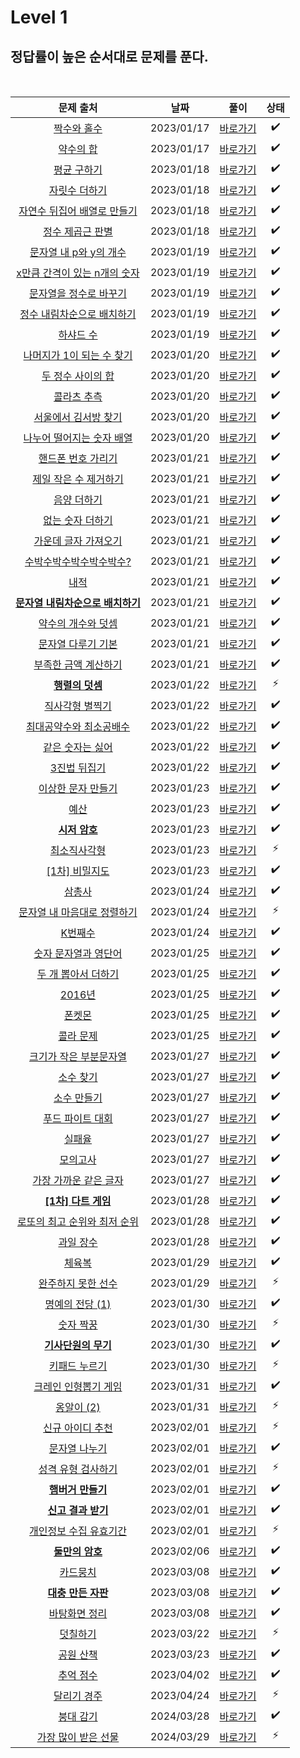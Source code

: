 # Level 1

## 정답률이 높은 순서대로 문제를 푼다.

<br>

|                                              문제 출처                                              |    날짜    |          풀이           | 상태 |
| :-------------------------------------------------------------------------------------------------: | :--------: | :---------------------: | :--: |
|           [짝수와 홀수](https://school.programmers.co.kr/learn/courses/30/lessons/12937)            | 2023/01/17 | [바로가기](./12937.js)  |  ✔️  |
|            [약수의 합](https://school.programmers.co.kr/learn/courses/30/lessons/12928)             | 2023/01/17 | [바로가기](./12928.js)  |  ✔️  |
|           [평균 구하기](https://school.programmers.co.kr/learn/courses/30/lessons/12944)            | 2023/01/18 | [바로가기](./12944.js)  |  ✔️  |
|          [자릿수 더하기](https://school.programmers.co.kr/learn/courses/30/lessons/12931)           | 2023/01/18 | [바로가기](./12931.js)  |  ✔️  |
|   [자연수 뒤집어 배열로 만들기](https://school.programmers.co.kr/learn/courses/30/lessons/12932)    | 2023/01/18 | [바로가기](./12932.js)  |  ✔️  |
|         [정수 제곱근 판별](https://school.programmers.co.kr/learn/courses/30/lessons/12934)         | 2023/01/18 | [바로가기](./12934.js)  |  ✔️  |
|      [문자열 내 p와 y의 개수](https://school.programmers.co.kr/learn/courses/30/lessons/12916)      | 2023/01/19 | [바로가기](./12916.js)  |  ✔️  |
|   [x만큼 간격이 있는 n개의 숫자](https://school.programmers.co.kr/learn/courses/30/lessons/12954)   | 2023/01/19 | [바로가기](./12954.js)  |  ✔️  |
|      [문자열을 정수로 바꾸기](https://school.programmers.co.kr/learn/courses/30/lessons/12925)      | 2023/01/19 | [바로가기](./12925.js)  |  ✔️  |
|    [정수 내림차순으로 배치하기](https://school.programmers.co.kr/learn/courses/30/lessons/12933)    | 2023/01/19 | [바로가기](./12933.js)  |  ✔️  |
|            [하샤드 수](https://school.programmers.co.kr/learn/courses/30/lessons/12947)             | 2023/01/19 | [바로가기](./12947.js)  |  ✔️  |
|    [나머지가 1이 되는 수 찾기](https://school.programmers.co.kr/learn/courses/30/lessons/87389)     | 2023/01/20 | [바로가기](./87839.js)  |  ✔️  |
|        [두 정수 사이의 합](https://school.programmers.co.kr/learn/courses/30/lessons/12912)         | 2023/01/20 | [바로가기](./12912.js)  |  ✔️  |
|           [콜라츠 추측](https://school.programmers.co.kr/learn/courses/30/lessons/12943)            | 2023/01/20 | [바로가기](./12943.js)  |  ✔️  |
|       [서울에서 김서방 찾기](https://school.programmers.co.kr/learn/courses/30/lessons/12919)       | 2023/01/20 | [바로가기](./12919.js)  |  ✔️  |
|    [나누어 떨어지는 숫자 배열](https://school.programmers.co.kr/learn/courses/30/lessons/12910)     | 2023/01/20 | [바로가기](./12910.js)  |  ✔️  |
|        [핸드폰 번호 가리기](https://school.programmers.co.kr/learn/courses/30/lessons/12948)        | 2023/01/21 | [바로가기](./12948.js)  |  ✔️  |
|      [제일 작은 수 제거하기](https://school.programmers.co.kr/learn/courses/30/lessons/12935)       | 2023/01/21 | [바로가기](./12935.js)  |  ✔️  |
|           [음양 더하기](https://school.programmers.co.kr/learn/courses/30/lessons/76501)            | 2023/01/21 | [바로가기](./76501.js)  |  ✔️  |
|         [없는 숫자 더하기](https://school.programmers.co.kr/learn/courses/30/lessons/86051)         | 2023/01/21 | [바로가기](./86051.js)  |  ✔️  |
|       [가운데 글자 가져오기](https://school.programmers.co.kr/learn/courses/30/lessons/12903)       | 2023/01/21 | [바로가기](./12903.js)  |  ✔️  |
|     [수박수박수박수박수박수?](https://school.programmers.co.kr/learn/courses/30/lessons/12922)      | 2023/01/21 | [바로가기](./12922.js)  |  ✔️  |
|               [내적](https://school.programmers.co.kr/learn/courses/30/lessons/70128)               | 2023/01/21 | [바로가기](./70128.js)  |  ✔️  |
| [**문자열 내림차순으로 배치하기**](https://school.programmers.co.kr/learn/courses/30/lessons/12917) | 2023/01/21 | [바로가기](./12917.js)  |  ✔️  |
|        [약수의 개수와 덧셈](https://school.programmers.co.kr/learn/courses/30/lessons/77884)        | 2023/01/21 | [바로가기](./77884.js)  |  ✔️  |
|        [문자열 다루기 기본](https://school.programmers.co.kr/learn/courses/30/lessons/12918)        | 2023/01/21 | [바로가기](./12918.js)  |  ✔️  |
|       [부족한 금액 계산하기](https://school.programmers.co.kr/learn/courses/30/lessons/82612)       | 2023/01/21 | [바로가기](./82612.js)  |  ✔️  |
|         [**행렬의 덧셈**](https://school.programmers.co.kr/learn/courses/30/lessons/12950)          | 2023/01/22 | [바로가기](./12950.js)  |  ⚡  |
|         [직사각형 별찍기](https://school.programmers.co.kr/learn/courses/30/lessons/12969)          | 2023/01/22 | [바로가기](./12969.js)  |  ✔️  |
|     [최대공약수와 최소공배수](https://school.programmers.co.kr/learn/courses/30/lessons/12940)      | 2023/01/22 | [바로가기](./12940.js)  |  ✔️  |
|         [같은 숫자는 싫어](https://school.programmers.co.kr/learn/courses/30/lessons/12906)         | 2023/01/22 | [바로가기](./12906.js)  |  ✔️  |
|           [3진법 뒤집기](https://school.programmers.co.kr/learn/courses/30/lessons/68935)           | 2023/01/22 | [바로가기](./68935.js)  |  ✔️  |
|        [이상한 문자 만들기](https://school.programmers.co.kr/learn/courses/30/lessons/12930)        | 2023/01/23 | [바로가기](./12930.js)  |  ✔️  |
|               [예산](https://school.programmers.co.kr/learn/courses/30/lessons/12982)               | 2023/01/23 | [바로가기](./12982.js)  |  ✔️  |
|          [**시저 암호**](https://school.programmers.co.kr/learn/courses/30/lessons/12926)           | 2023/01/23 | [바로가기](./12926.js)  |  ✔️  |
|           [최소직사각형](https://school.programmers.co.kr/learn/courses/30/lessons/86491)           | 2023/01/23 | [바로가기](./86491.js)  |  ⚡  |
|          [[1차] 비밀지도](https://school.programmers.co.kr/learn/courses/30/lessons/17681)          | 2023/01/23 | [바로가기](./17681.js)  |  ✔️  |
|             [삼총사](https://school.programmers.co.kr/learn/courses/30/lessons/131705)              | 2023/01/24 | [바로가기](./131705.js) |  ✔️  |
|   [문자열 내 마음대로 정렬하기](https://school.programmers.co.kr/learn/courses/30/lessons/12915)    | 2023/01/24 | [바로가기](./12915.js)  |  ⚡  |
|             [K번째수](https://school.programmers.co.kr/learn/courses/30/lessons/42748)              | 2023/01/24 | [바로가기](./42748.js)  |  ✔️  |
|       [숫자 문자열과 영단어](https://school.programmers.co.kr/learn/courses/30/lessons/81301)       | 2023/01/25 | [바로가기](./81301.js)  |  ✔️  |
|       [두 개 뽑아서 더하기](https://school.programmers.co.kr/learn/courses/30/lessons/68644)        | 2023/01/25 | [바로가기](./68644.js)  |  ✔️  |
|              [2016년](https://school.programmers.co.kr/learn/courses/30/lessons/12901)              | 2023/01/25 | [바로가기](./12901.js)  |  ✔️  |
|              [폰켓몬](https://school.programmers.co.kr/learn/courses/30/lessons/1845)               | 2023/01/25 |  [바로가기](./1845.js)  |  ✔️  |
|            [콜라 문제](https://school.programmers.co.kr/learn/courses/30/lessons/132267)            | 2023/01/25 | [바로가기](./132267.js) |  ✔️  |
|     [크기가 작은 부분문자열](https://school.programmers.co.kr/learn/courses/30/lessons/147355)      | 2023/01/27 | [바로가기](./147355.js) |  ✔️  |
|            [소수 찾기](https://school.programmers.co.kr/learn/courses/30/lessons/12921)             | 2023/01/27 | [바로가기](./12921.js)  |  ✔️  |
|           [소수 만들기](https://school.programmers.co.kr/learn/courses/30/lessons/12977)            | 2023/01/27 | [바로가기](./12977.js)  |  ✔️  |
|        [푸드 파이트 대회](https://school.programmers.co.kr/learn/courses/30/lessons/134240)         | 2023/01/27 | [바로가기](./134240.js) |  ✔️  |
|              [실패율](https://school.programmers.co.kr/learn/courses/30/lessons/42889)              | 2023/01/27 | [바로가기](./42889.js)  |  ✔️  |
|             [모의고사](https://school.programmers.co.kr/learn/courses/30/lessons/42840)             | 2023/01/27 | [바로가기](./42840.js)  |  ✔️  |
|      [가장 가까운 같은 글자](https://school.programmers.co.kr/learn/courses/30/lessons/142086)      | 2023/01/27 | [바로가기](./142086.js) |  ✔️  |
|       [**[1차] 다트 게임**](https://school.programmers.co.kr/learn/courses/30/lessons/17682)        | 2023/01/28 | [바로가기](./17682.js)  |  ✔️  |
|   [로또의 최고 순위와 최저 순위](https://school.programmers.co.kr/learn/courses/30/lessons/77484)   | 2023/01/28 | [바로가기](./77484.js)  |  ✔️  |
|            [과일 장수](https://school.programmers.co.kr/learn/courses/30/lessons/135808)            | 2023/01/28 | [바로가기](./135808.js) |  ✔️  |
|              [체육복](https://school.programmers.co.kr/learn/courses/30/lessons/42862)              | 2023/01/29 | [바로가기](./42862.js)  |  ✔️  |
|        [완주하지 못한 선수](https://school.programmers.co.kr/learn/courses/30/lessons/42576)        | 2023/01/29 | [바로가기](./42576.js)  |  ⚡  |
|         [명예의 전당 (1)](https://school.programmers.co.kr/learn/courses/30/lessons/138477)         | 2023/01/30 | [바로가기](./138477.js) |  ✔️  |
|            [숫자 짝꿍](https://school.programmers.co.kr/learn/courses/30/lessons/131128)            | 2023/01/30 | [바로가기](./131128.js) |  ⚡  |
|       [**기사단원의 무기**](https://school.programmers.co.kr/learn/courses/30/lessons/136798)       | 2023/01/30 | [바로가기](./136798.js) |  ✔️  |
|          [키패드 누르기](https://school.programmers.co.kr/learn/courses/30/lessons/67256)           | 2023/01/30 | [바로가기](./67256.js)  |  ⚡  |
|       [크레인 인형뽑기 게임](https://school.programmers.co.kr/learn/courses/30/lessons/64061)       | 2023/01/31 | [바로가기](./64061.js)  |  ✔️  |
|           [옹알이 (2)](https://school.programmers.co.kr/learn/courses/30/lessons/133499)            | 2023/01/31 | [바로가기](./133499.js) |  ⚡  |
|         [신규 아이디 추천](https://school.programmers.co.kr/learn/courses/30/lessons/72410)         | 2023/02/01 | [바로가기](./72410.js)  |  ⚡  |
|          [문자열 나누기](https://school.programmers.co.kr/learn/courses/30/lessons/140108)          | 2023/02/01 | [바로가기](./140108.js) |  ✔️  |
|       [성격 유형 검사하기](https://school.programmers.co.kr/learn/courses/30/lessons/118666)        | 2023/02/01 | [바로가기](./118666.js) |  ⚡  |
|        [**햄버거 만들기**](https://school.programmers.co.kr/learn/courses/30/lessons/133502)        | 2023/02/01 | [바로가기](./133502.js) |  ✔️  |
|        [**신고 결과 받기**](https://school.programmers.co.kr/learn/courses/30/lessons/92334)        | 2023/02/01 | [바로가기](./92334.js)  |  ✔️  |
|     [개인정보 수집 유효기간](https://school.programmers.co.kr/learn/courses/30/lessons/150370)      | 2023/02/01 | [바로가기](./150370.js) |  ⚡  |
|         [**둘만의 암호**](https://school.programmers.co.kr/learn/courses/30/lessons/155652)         | 2023/02/06 | [바로가기](./155652.js) |  ✔️  |
|            [카드뭉치](https://school.programmers.co.kr/learn/courses/30/lessons/159994)             | 2023/03/08 | [바로가기](./159994.js) |  ✔️  |
|       [**대충 만든 자판**](https://school.programmers.co.kr/learn/courses/30/lessons/160586)        | 2023/03/08 | [바로가기](./160586.js) |  ✔️  |
|          [바탕화면 정리](https://school.programmers.co.kr/learn/courses/30/lessons/161990)          | 2023/03/08 | [바로가기](./161990.js) |  ✔️  |
|            [덧칠하기](https://school.programmers.co.kr/learn/courses/30/lessons/161989)             | 2023/03/22 | [바로가기](./161989.js) |  ⚡  |
|            [공원 산책](https://school.programmers.co.kr/learn/courses/30/lessons/172928)            | 2023/03/23 | [바로가기](./172928.js) |  ✔️  |
|            [추억 점수](https://school.programmers.co.kr/learn/courses/30/lessons/176963)            | 2023/04/02 | [바로가기](./176963.js) |  ✔️  |
|           [달리기 경주](https://school.programmers.co.kr/learn/courses/30/lessons/178871)           | 2023/04/24 | [바로가기](./178871.js) |  ⚡  |
|            [붕대 감기](https://school.programmers.co.kr/learn/courses/30/lessons/250137)            | 2024/03/28 | [바로가기](./250137.js) |  ✔️  |
|       [가장 많이 받은 선물](https://school.programmers.co.kr/learn/courses/30/lessons/258712)       | 2024/03/29 | [바로가기](./258712.js) |  ⚡  |
